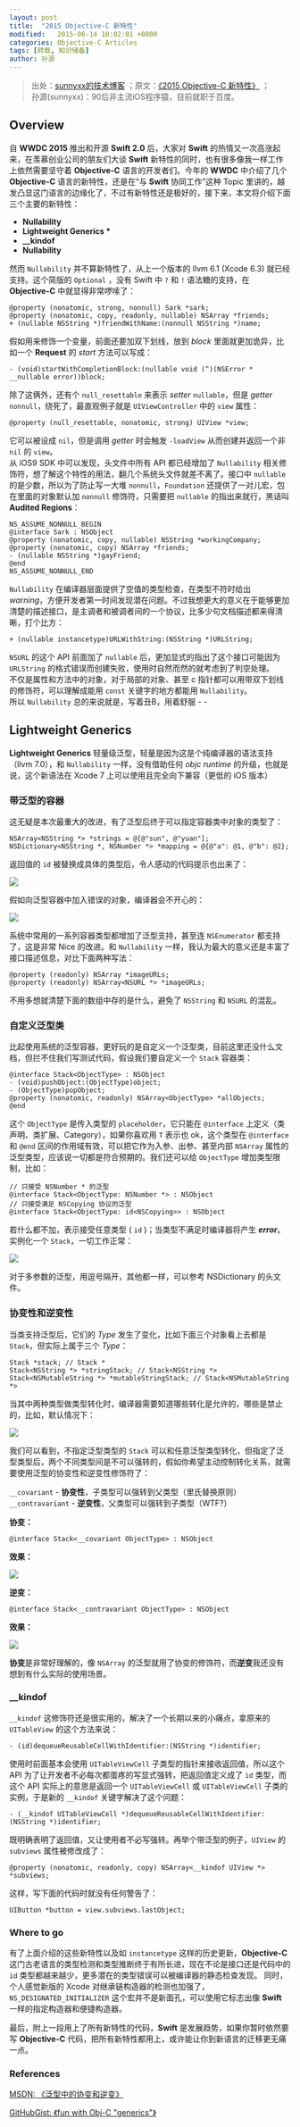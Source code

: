 ```yaml
---
layout: post
title:  "2015 Objective-C 新特性"
modified:   2015-06-14 10:02:01 +0800
categories: Objective-C Articles
tags: [转载, 知识储备]
author: 孙源
---
```


> 出处：[sunnyxx的技术博客](http://blog.sunnyxx.com)  ；原文：[《2015 Objective-C 新特性》](http://blog.sunnyxx.com/2015/06/12/objc-new-features-in-2015/)  ；   
> 孙源(sunnyxx)：90后非主流iOS程序猿，目前就职于百度。

## Overview

自 **WWDC 2015** 推出和开源 **Swift 2.0** 后，大家对 **Swift** 的热情又一次高涨起来，在羡慕创业公司的朋友们大谈 **Swift** 新特性的同时，也有很多像我一样工作上依然需要坚守着 **Objective-C** 语言的开发者们。今年的 **WWDC** 中介绍了几个 **Objective-C** 语言的新特性，还是在“与 **Swift** 协同工作”这种 Topic 里讲的，越发凸显这门语言的边缘化了，不过有新特性还是极好的，接下来，本文将介绍下面三个主要的新特性：

* **Nullability**
* **Lightweight Generics \***
* **__kindof**
* **Nullability**

然而 `Nullability` 并不算新特性了，从上一个版本的 llvm 6.1 (Xcode 6.3) 就已经支持。这个简版的 `Optional` ，没有 Swift 中 `?` 和 `!` 语法糖的支持，在 **Objective-C** 中就显得非常啰嗦了：

```
@property (nonatomic, strong, nonnull) Sark *sark;
@property (nonatomic, copy, readonly, nullable) NSArray *friends;
+ (nullable NSString *)friendWithName:(nonnull NSString *)name;
```

假如用来修饰一个变量，前面还要加双下划线，放到 *block* 里面就更加诡异，比如一个 **Request** 的 *start* 方法可以写成：

```
- (void)startWithCompletionBlock:(nullable void (^)(NSError * __nullable error))block;
```

除了这俩外，还有个 `null_resettable` 来表示 *setter* `nullable`，但是 *getter* `nonnull`，绕死了，最直观例子就是 `UIViewController` 中的 `view` 属性：

```
@property (null_resettable, nonatomic, strong) UIView *view;
```

它可以被设成 `nil`，但是调用 *getter* 时会触发 `-loadView` 从而创建并返回一个非 `nil` 的 `view`。    
从 iOS9 SDK 中可以发现，头文件中所有 API 都已经增加了 `Nullability` 相关修饰符，想了解这个特性的用法，翻几个系统头文件就差不离了。接口中 `nullable` 的是少数，所以为了防止写一大堆 `nonnull`，`Foundation` 还提供了一对儿宏，包在里面的对象默认加 `nonnull` 修饰符，只需要把 `nullable` 的指出来就行，黑话叫 **Audited Regions**：

```
NS_ASSUME_NONNULL_BEGIN
@interface Sark : NSObject
@property (nonatomic, copy, nullable) NSString *workingCompany;
@property (nonatomic, copy) NSArray *friends;
- (nullable NSString *)gayFriend;
@end
NS_ASSUME_NONNULL_END
```

`Nullability` 在编译器层面提供了空值的类型检查，在类型不符时给出 *warning*，方便开发者第一时间发现潜在问题。不过我想更大的意义在于能够更加清楚的描述接口，是主调者和被调者间的一个协议，比多少句文档描述都来得清晰，打个比方：

```
+ (nullable instancetype)URLWithString:(NSString *)URLString;
```

`NSURL` 的这个 API 前面加了 `nullable` 后，更加显式的指出了这个接口可能因为 `URLString` 的格式错误而创建失败，使用时自然而然的就考虑到了判空处理。    
不仅是属性和方法中的对象，对于局部的对象、甚至 c 指针都可以用带双下划线的修饰符，可以理解成能用 `const` 关键字的地方都能用 `Nullability`。    
所以 `Nullability` 总的来说就是，写着丑B，用着舒服 - -    

## Lightweight Generics

**Lightweight Generics** 轻量级泛型，轻量是因为这是个纯编译器的语法支持（llvm 7.0），和 `Nullability` 一样，没有借助任何 *objc* *runtime* 的升级，也就是说，这个新语法在 Xcode 7 上可以使用且完全向下兼容（更低的 iOS 版本）

### 带泛型的容器

这无疑是本次最重大的改进，有了泛型后终于可以指定容器类中对象的类型了：

```
NSArray<NSString *> *strings = @[@"sun", @"yuan"];
NSDictionary<NSString *, NSNumber *> *mapping = @{@"a": @1, @"b": @2};
```

返回值的 `id` 被替换成具体的类型后，令人感动的代码提示也出来了：

![](http://ww3.sinaimg.cn/large/51530583jw1et1s9igr0wj20jc03i74z.jpg)

假如向泛型容器中加入错误的对象，编译器会不开心的：

![](http://ww4.sinaimg.cn/large/51530583jw1et1sf4799fj20oo02ywfh.jpg)

系统中常用的一系列容器类型都增加了泛型支持，甚至连 `NSEnumerator` 都支持了，这是非常 Nice 的改进。和 `Nullability` 一样，我认为最大的意义还是丰富了接口描述信息，对比下面两种写法：

```
@property (readonly) NSArray *imageURLs;
@property (readonly) NSArray<NSURL *> *imageURLs;
```

不用多想就清楚下面的数组中存的是什么，避免了 `NSString` 和 `NSURL` 的混乱。

### 自定义泛型类

比起使用系统的泛型容器，更好玩的是自定义一个泛型类，目前这里还没什么文档，但拦不住我们写测试代码，假设我们要自定义一个 `Stack` 容器类：

```
@interface Stack<ObjectType> : NSObject
- (void)pushObject:(ObjectType)object;
- (ObjectType)popObject;
@property (nonatomic, readonly) NSArray<ObjectType> *allObjects;
@end
```

这个 `ObjectType` 是传入类型的 `placeholder`，它只能在 `@interface` 上定义（类声明、类扩展、Category），如果你喜欢用 `T` 表示也 ok，这个类型在 `@interface` 和 `@end` 区间的作用域有效，可以把它作为入参、出参、甚至内部 `NSArray` 属性的泛型类型，应该说一切都是符合预期的。我们还可以给 `ObjectType` 增加类型限制，比如：

```
// 只接受 NSNumber * 的泛型
@interface Stack<ObjectType: NSNumber *> : NSObject
// 只接受满足 NSCopying 协议的泛型
@interface Stack<ObjectType: id<NSCopying>> : NSObject
```

若什么都不加，表示接受任意类型 ( `id` )；当类型不满足时编译器将产生 ***error***。
实例化一个 `Stack`，一切工作正常：

![](http://ww4.sinaimg.cn/large/51530583jw1et2eqtxt07j20n6040wft.jpg)

对于多参数的泛型，用逗号隔开，其他都一样，可以参考 NSDictionary 的头文件。

### 协变性和逆变性

当类支持泛型后，它们的 *Type* 发生了变化，比如下面三个对象看上去都是 `Stack`，但实际上属于三个 *Type*：

```
Stack *stack; // Stack *
Stack<NSString *> *stringStack; // Stack<NSString *>
Stack<NSMutableString *> *mutableStringStack; // Stack<NSMutableString *>
```

当其中两种类型做类型转化时，编译器需要知道哪些转化是允许的，哪些是禁止的，比如，默认情况下：

![](http://ww3.sinaimg.cn/large/51530583jw1et2fajoo7bj210o09y78w.jpg)

我们可以看到，不指定泛型类型的 `Stack` 可以和任意泛型类型转化，但指定了泛型类型后，两个不同类型间是不可以强转的，假如你希望主动控制转化关系，就需要使用泛型的协变性和逆变性修饰符了：

`__covariant` - **协变性**，子类型可以强转到父类型（里氏替换原则）    
`__contravariant` - **逆变性**，父类型可以强转到子类型（WTF?）

**协变：**

```
@interface Stack<__covariant ObjectType> : NSObject
```

**效果：**

![](http://ww2.sinaimg.cn/large/51530583jw1et2frpvgzpj212q060q5f.jpg)

**逆变：**

```
@interface Stack<__contravariant ObjectType> : NSObject
```

**效果：**

![](http://ww1.sinaimg.cn/large/51530583jw1et2fsyrpfej212m05emzl.jpg)

**协变**是非常好理解的，像 `NSArray` 的泛型就用了协变的修饰符，而**逆变**我还没有想到有什么实际的使用场景。

### __kindof

`__kindof` 这修饰符还是很实用的，解决了一个长期以来的小痛点，拿原来的 `UITableView` 的这个方法来说：

```
- (id)dequeueReusableCellWithIdentifier:(NSString *)identifier;
```

使用时前面基本会使用 `UITableViewCell` 子类型的指针来接收返回值，所以这个 API 为了让开发者不必每次都蛋疼的写显式强转，把返回值定义成了 `id` 类型，而这个 API 实际上的意思是返回一个 `UITableViewCell` 或 `UITableViewCell` 子类的实例，于是新的 `__kindof` 关键字解决了这个问题：

```
- (__kindof UITableViewCell *)dequeueReusableCellWithIdentifier:(NSString *)identifier;
```

既明确表明了返回值，又让使用者不必写强转。再举个带泛型的例子，`UIView` 的 `subviews` 属性被修改成了：

```
@property (nonatomic, readonly, copy) NSArray<__kindof UIView *> *subviews;
```

这样，写下面的代码时就没有任何警告了：

```
UIButton *button = view.subviews.lastObject;
```

### Where to go

有了上面介绍的这些新特性以及如 `instancetype` 这样的历史更新，**Objective-C** 这门古老语言的类型检测和类型推断终于有所长进，现在不论是接口还是代码中的 `id` 类型都越来越少，更多潜在的类型错误可以被编译器的静态检查发现。
同时，个人感觉新版的 Xcode 对继承链构造器的检测也加强了，`NS_DESIGNATED_INITIALIZER` 这个宏并不是新面孔，可以使用它标志出像 **Swift** 一样的指定构造器和便捷构造器。

最后，附上一段用上了所有新特性的代码，**Swift** 是发展趋势，如果你暂时依然要写 **Objective-C** 代码，把所有新特性都用上，或许能让你到新语言的迁移更无痛一点。



### References


[MSDN: 《泛型中的协变和逆变》](https://msdn.microsoft.com/zh-cn/library/dd799517.aspx)

[GitHubGist: 《fun with Obj-C "generics"》](https://gist.github.com/jtbandes/881f07a955ff2eadd1a0)


